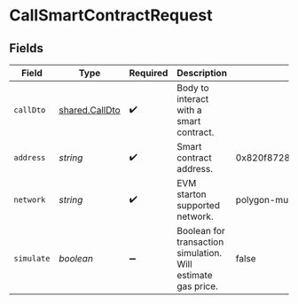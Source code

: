 # CallSmartContractRequest


## Fields

| Field                                                        | Type                                                         | Required                                                     | Description                                                  | Example                                                      |
| ------------------------------------------------------------ | ------------------------------------------------------------ | ------------------------------------------------------------ | ------------------------------------------------------------ | ------------------------------------------------------------ |
| `callDto`                                                    | [shared.CallDto](../../../sdk/models/shared/calldto.md)      | :heavy_check_mark:                                           | Body to interact with a smart contract.                      |                                                              |
| `address`                                                    | *string*                                                     | :heavy_check_mark:                                           | Smart contract address.                                      | 0x820f8728E32519b9C91B2406BF48AF80711aFecD                   |
| `network`                                                    | *string*                                                     | :heavy_check_mark:                                           | EVM starton supported network.                               | polygon-mumbai                                               |
| `simulate`                                                   | *boolean*                                                    | :heavy_minus_sign:                                           | Boolean for transaction simulation. Will estimate gas price. | false                                                        |